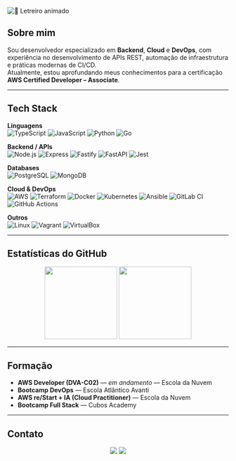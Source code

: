 ![🚀 Letreiro animado](https://readme-typing-svg.demolab.com?size=32&pause=1000&color=00FF00&center=true&vCenter=true&width=900&lines=Felipe+Melo;Backend%20%7C%20Cloud%20%7C%20DevOps;Always+learning,+always+building!&repeat=true)




##  Sobre mim
Sou desenvolvedor especializado em **Backend**, **Cloud** e **DevOps**, com experiência no desenvolvimento de APIs REST, automação de infraestrutura e práticas modernas de CI/CD.  
Atualmente, estou aprofundando meus conhecimentos para a certificação **AWS Certified Developer – Associate**.

---

##  Tech Stack

**Linguagens**  
![TypeScript](https://img.shields.io/badge/-TypeScript-3178c6?style=for-the-badge&logo=typescript&logoColor=white)
![JavaScript](https://img.shields.io/badge/-JavaScript-f7df1e?style=for-the-badge&logo=javascript&logoColor=black)
![Python](https://img.shields.io/badge/-Python-3776AB?style=for-the-badge&logo=python&logoColor=white)
![Go](https://img.shields.io/badge/-Go-00ADD8?style=for-the-badge&logo=go&logoColor=white)

**Backend / APIs**  
![Node.js](https://img.shields.io/badge/-Node.js-339933?style=for-the-badge&logo=node.js&logoColor=white)
![Express](https://img.shields.io/badge/-Express-000000?style=for-the-badge&logo=express&logoColor=white)
![Fastify](https://img.shields.io/badge/-Fastify-000000?style=for-the-badge&logo=fastify&logoColor=white)
![FastAPI](https://img.shields.io/badge/-FastAPI-009688?style=for-the-badge&logo=fastapi&logoColor=white)
![Jest](https://img.shields.io/badge/-Jest-C21325?style=for-the-badge&logo=jest&logoColor=white)

**Databases**  
![PostgreSQL](https://img.shields.io/badge/-PostgreSQL-4169E1?style=for-the-badge&logo=postgresql&logoColor=white)
![MongoDB](https://img.shields.io/badge/-MongoDB-47A248?style=for-the-badge&logo=mongodb&logoColor=white)

**Cloud & DevOps**  
![AWS](https://img.shields.io/badge/-AWS-232f3e?style=for-the-badge&logo=amazon-aws&logoColor=white)
![Terraform](https://img.shields.io/badge/-Terraform-623CE4?style=for-the-badge&logo=terraform&logoColor=white)
![Docker](https://img.shields.io/badge/-Docker-2496ED?style=for-the-badge&logo=docker&logoColor=white)
![Kubernetes](https://img.shields.io/badge/-Kubernetes-326CE5?style=for-the-badge&logo=kubernetes&logoColor=white)
![Ansible](https://img.shields.io/badge/-Ansible-EE0000?style=for-the-badge&logo=ansible&logoColor=white)
![GitLab CI](https://img.shields.io/badge/-GitLab%20CI-FC6D26?style=for-the-badge&logo=gitlab&logoColor=white)
![GitHub Actions](https://img.shields.io/badge/-GitHub%20Actions-2088FF?style=for-the-badge&logo=github-actions&logoColor=white)

**Outros**  
![Linux](https://img.shields.io/badge/-Linux-FCC624?style=for-the-badge&logo=linux&logoColor=black)
![Vagrant](https://img.shields.io/badge/-Vagrant-1563FF?style=for-the-badge&logo=vagrant&logoColor=white)
![VirtualBox](https://img.shields.io/badge/-VirtualBox-183A61?style=for-the-badge&logo=virtualbox&logoColor=white)

---

##  Estatísticas do GitHub
<p align="center">
  <img src="https://github-readme-stats.vercel.app/api?username=felipeomelodev&show_icons=true&theme=tokyonight&cache_seconds=1800" height="165"/>
  <img src="https://github-readme-stats.vercel.app/api/top-langs/?username=felipeomelodev&layout=compact&theme=tokyonight&cache_seconds=1800" height="165"/>
</p>

---

##  Formação
- **AWS Developer (DVA-C02)** — *em andamento* — Escola da Nuvem  
- **Bootcamp DevOps** — Escola Atlântico Avanti  
- **AWS re/Start + IA (Cloud Practitioner)** — Escola da Nuvem  
- **Bootcamp Full Stack** — Cubos Academy  

---

##  Contato
<p align="center">
  <a href="https://www.linkedin.com/in/felipeomelo/"><img src="https://img.shields.io/badge/-LinkedIn-0A66C2?style=for-the-badge&logo=linkedin&logoColor=white"/></a>
  <a href="mailto:felipe.o.melo@hotmail.com"><img src="https://img.shields.io/badge/-Email-D14836?style=for-the-badge&logo=gmail&logoColor=white"/></a>
</p>
